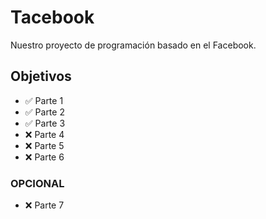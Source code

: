 # Tacebook
Nuestro proyecto de programación basado en el Facebook.

## Objetivos
<ul>
  <li>✅ Parte 1</li>
  <li>✅ Parte 2</li>
  <li>✅ Parte 3</li>
  <li>❌ Parte 4</li>
  <li>❌ Parte 5</li>
  <li>❌ Parte 6</li>
</ul>

### OPCIONAL
<ul>
  <li>❌ Parte 7</li>
</ul>
